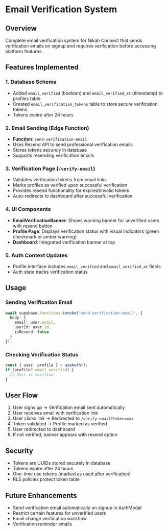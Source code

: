 # Email Verification System

## Overview
Complete email verification system for Nikah Connect that sends verification emails on signup and requires verification before accessing platform features.

## Features Implemented

### 1. Database Schema
- Added `email_verified` (boolean) and `email_verified_at` (timestamp) to profiles table
- Created `email_verification_tokens` table to store secure verification tokens
- Tokens expire after 24 hours

### 2. Email Sending (Edge Function)
- **Function**: `send-verification-email`
- Uses Resend API to send professional verification emails
- Stores tokens securely in database
- Supports resending verification emails

### 3. Verification Page (`/verify-email`)
- Validates verification tokens from email links
- Marks profiles as verified upon successful verification
- Provides resend functionality for expired/invalid tokens
- Auto-redirects to dashboard after successful verification

### 4. UI Components
- **EmailVerificationBanner**: Shows warning banner for unverified users with resend button
- **Profile Page**: Displays verification status with visual indicators (green checkmark or amber warning)
- **Dashboard**: Integrated verification banner at top

### 5. Auth Context Updates
- Profile interface includes `email_verified` and `email_verified_at` fields
- Auth state tracks verification status

## Usage

### Sending Verification Email
```typescript
await supabase.functions.invoke('send-verification-email', {
  body: { 
    email: user.email, 
    userId: user.id,
    isResend: false 
  }
});
```

### Checking Verification Status
```typescript
const { user, profile } = useAuth();
if (profile?.email_verified) {
  // User is verified
}
```

## User Flow
1. User signs up → Verification email sent automatically
2. User receives email with verification link
3. User clicks link → Redirected to `/verify-email?token=xxx`
4. Token validated → Profile marked as verified
5. User redirected to dashboard
6. If not verified, banner appears with resend option

## Security
- Tokens are UUIDs stored securely in database
- Tokens expire after 24 hours
- One-time use tokens (marked as used after verification)
- RLS policies protect token table

## Future Enhancements
- Send verification email automatically on signup in AuthModal
- Restrict certain features for unverified users
- Email change verification workflow
- Verification reminder emails
